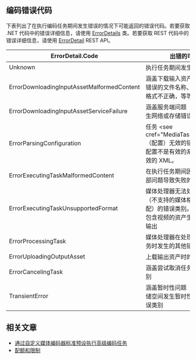 <properties
    pageTitle="编码错误代码 | Azure"
    description="本主题列出了在执行编码任务期间发生错误时可能返回的错误代码。"
    services="media-services"
    documentationcenter=""
    author="juliako"
    manager="erikre"
    editor="" />
    
<tags
    ms.assetid="ce4e939f-5aee-41f9-859d-e4429815e9f2"
    ms.service="media-services"
    ms.workload="media"
    ms.tgt_pltfrm="na"
    ms.devlang="na"
    ms.topic="article"
    ms.date="09/19/2016"
    wacn.date="01/13/2017"
    ms.author="juliako" />  


## 编码错误代码

下表列出了在执行编码任务期间发生错误的情况下可能返回的错误代码。若要获取 .NET 代码中的错误详细信息，请使用 [ErrorDetails](http://msdn.microsoft.com/zh-cn/library/microsoft.windowsazure.mediaservices.client.errordetail.aspx) 类。若要获取 REST 代码中的错误详细信息，请使用 [ErrorDetail](https://docs.microsoft.com/zh-cn/rest/api/media/operations/errordetail) REST API。

| ErrorDetail.Code | 出错的可能原因 |
| --- | --- |
| Unknown |执行任务期间发生未知的错误 |
| ErrorDownloadingInputAssetMalformedContent |涵盖下载输入资产时出错（例如，错误的文件名称、文件长度为零、格式不正确，等等）的错误类别。 |
| ErrorDownloadingInputAssetServiceFailure |涵盖服务端问题（例如，下载时发生网络或存储错误）的错误类别。 |
| ErrorParsingConfiguration |任务 \<see cref="MediaTask.PrivateData"/\>（配置）无效的错误类别，例如，配置不是有效的系统预设或包含无效的 XML。 |
| ErrorExecutingTaskMalformedContent |在执行任务期间因输入媒体文件内部问题导致失败的错误类别。 |
| ErrorExecutingTaskUnsupportedFormat |媒体处理器无法处理提供的文件（不支持的媒体格式或与配置不匹配）的错误类别。例如，尝试从只包含视频的资产生成只包含音频的输出 |
| ErrorProcessingTask |媒体处理器在处理与内容无关的任务时发生的其他错误类别。 |
| ErrorUploadingOutputAsset |上载输出资产时的错误类别 |
| ErrorCancelingTask |涵盖尝试取消任务时失败的错误类别 |
| TransientError |涵盖暂时性问题（例如 Azure 存储空间发生暂时性网络问题）的错误类别 |



## 相关文章
* [通过自定义媒体编码器标准预设执行高级编码任务](/documentation/articles/media-services-custom-mes-presets-with-dotnet/)
* [配额和限制](/documentation/articles/media-services-quotas-and-limitations/)

<!--Reference links in article-->

[1]: /pricing/details/media-services/

<!---HONumber=Mooncake_0109_2017-->